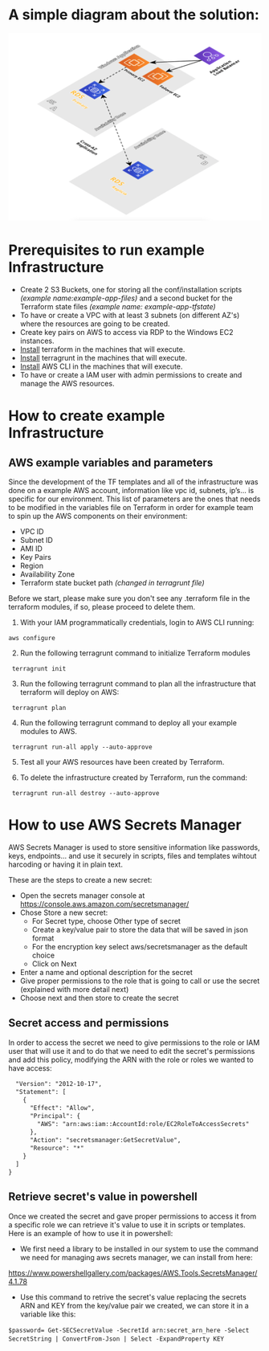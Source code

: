 # A simple diagram about the solution:

![diagram](diagram/project01.png)

# Prerequisites to run example Infrastructure 
* Create 2 S3 Buckets, one for storing all the conf/installation scripts *(example name:example-app-files)* and a second bucket for the Terraform state files *(example name: example-app-tfstate)*
* To have or create a VPC with at least 3 subnets (on different AZ's) where the resources are going to be created.
* Create key pairs on AWS to access via RDP to the Windows EC2 instances.
* [Install](https://learn.hashicorp.com/tutorials/terraform/install-cli) terraform in the machines that will execute.
* [Install](https://terragrunt.gruntwork.io/docs/getting-started/install/) terragrunt in the machines that will execute.
* [Install](https://docs.aws.amazon.com/cli/latest/userguide/getting-started-install.html) AWS CLI in the machines that will execute.
* To have or create a IAM user with admin permissions to create and manage the AWS resources.
# How to create example Infrastructure
## AWS example variables and parameters
Since the development of the TF templates and all of the infrastructure was done on a example AWS account, information like vpc id, subnets, ip’s... is specific for our
environment.
This list of parameters are the ones that needs to be modified in the variables file on Terraform in order for example team to spin up the AWS components on their environment:
* VPC ID
* Subnet ID
* AMI ID
* Key Pairs
* Region
* Availability Zone
* Terraform state bucket path *(changed in terragrunt file)*

Before we start, please make sure you don't see any .terraform file in the terraform modules, if so, please proceed to delete them. 
1. With your IAM programmatically credentials, login to  AWS CLI running:
```shell
aws configure
 ```
2. Run the following terragrunt command to initialize Terraform modules 
```shell
 terragrunt init 
 ```
3. Run the following terragrunt command to plan all the infrastructure that terraform will deploy on AWS:
```shell
 terragrunt plan 
 ```
4. Run the following terragrunt command to deploy all your example modules to AWS.
```shell
 terragrunt run-all apply --auto-approve 
 ```
5. Test all your AWS resources have been created by Terraform.

6. To delete the infrastructure created by Terraform, run the command:
```shell
 terragrunt run-all destroy --auto-approve 
 ``` 
# How to use AWS Secrets Manager
AWS Secrets Manager is used to store sensitive information like passwords, keys, endpoints... and use it securely in scripts, files and templates wihtout harcoding or having it in plain text.

These are the steps to create a new secret:
* Open the secrets manager console at https://console.aws.amazon.com/secretsmanager/
* Chose Store a new secret:
  * For Secret type, choose Other type of secret
  * Create a key/value pair to store the data that will be saved in json format
  * For the encryption key select aws/secretsmanager as the default choice
  * Click on Next
* Enter a name and optional description for the secret
* Give proper permissions to the role that is going to call or use the secret (explained with more detail next)
* Choose next and then store to create the secret

## Secret access and permissions
In order to access the secret we need to give permissions to the role or IAM user that will use it and to do that we need to edit the secret's permissions and add this policy, modifying the ARN with the role or roles we wanted to have access:
```{
  "Version": "2012-10-17",
  "Statement": [
    {
      "Effect": "Allow",
      "Principal": {
        "AWS": "arn:aws:iam::AccountId:role/EC2RoleToAccessSecrets"
      },
      "Action": "secretsmanager:GetSecretValue",
      "Resource": "*"
    }
  ]
}
```
## Retrieve secret's value in powershell
Once we created the secret and gave proper permissions to access it from a specific role we can retrieve it's value to use it in scripts or templates. Here is an example of how to use it in powershell:
* We first need a library to be installed in our system to use the command we need for managing aws secrets manager, we can install from here:

https://www.powershellgallery.com/packages/AWS.Tools.SecretsManager/4.1.78
* Use this command to retrive the secret's value replacing the secrets ARN and KEY from the key/value pair we created, we can store it in a variable like this:

```$password= Get-SECSecretValue -SecretId arn:secret_arn_here -Select SecretString | ConvertFrom-Json | Select -ExpandProperty KEY ```
